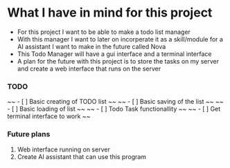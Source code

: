 # What I have in mind for this project
- For this project I want to be able to make a todo list manager
- With this manager I want to later on incorperate it as a skill/module for a AI assistant I want to make in the future called Nova
- This Todo Manager will have a gui interface and a terminal interface
- A plan for the future with this project is to store the tasks on my server and create a web interface that runs on the server

### TODO
~~ - [ ] Basic creating of TODO list ~~ 
~~ - [ ] Basic saving of the list ~~
~~ - [ ] Basic loading of list ~~
~~ - [ ] Todo Task functionallity ~~
~~ - [ ] Get terminal interface to work ~~

### Future plans
1. Web interface running on server
2. Create AI assistant that can use this program
